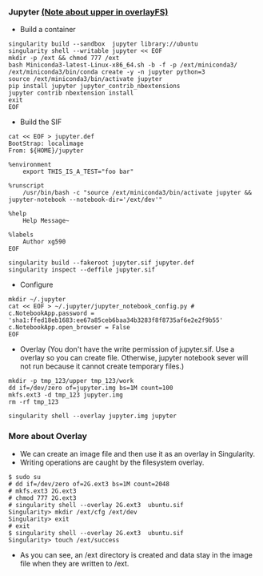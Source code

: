 ### Jupyter [(Note about upper in overlayFS)](https://www.kernel.org/doc/Documentation/filesystems/overlayfs.txt)
* Build a container
```
singularity build --sandbox  jupyter library://ubuntu
singularity shell --writable jupyter << EOF
mkdir -p /ext && chmod 777 /ext
bash Miniconda3-latest-Linux-x86_64.sh -b -f -p /ext/miniconda3/
/ext/miniconda3/bin/conda create -y -n jupyter python=3
source /ext/miniconda3/bin/activate jupyter
pip install jupyter jupyter_contrib_nbextensions 
jupyter contrib nbextension install
exit
EOF
```
* Build the SIF
```
cat << EOF > jupyter.def
BootStrap: localimage
From: ${HOME}/jupyter

%environment
    export THIS_IS_A_TEST="foo bar" 

%runscript
    /usr/bin/bash -c "source /ext/miniconda3/bin/activate jupyter && jupyter-notebook --notebook-dir='/ext/dev'" 

%help
    Help Message~

%labels
    Author xg590
EOF

singularity build --fakeroot jupyter.sif jupyter.def
singularity inspect --deffile jupyter.sif
```
* Configure
```
mkdir ~/.jupyter
cat << EOF > ~/.jupyter/jupyter_notebook_config.py #   
c.NotebookApp.password = 'sha1:ffed18eb1683:ee67a85ceb6baa34b3283f8f8735af6e2e2f9b55'
c.NotebookApp.open_browser = False 
EOF
```
* Overlay (You don't have the write permission of jupyter.sif. Use a overlay so you can create file. Otherwise, jupyter notebook sever will not run because it cannot create temporary files.)
```
mkdir -p tmp_123/upper tmp_123/work
dd if=/dev/zero of=jupyter.img bs=1M count=100
mkfs.ext3 -d tmp_123 jupyter.img
rm -rf tmp_123

singularity shell --overlay jupyter.img jupyter
``` 

### More about Overlay
* We can create an image file and then use it as an overlay in Singularity.
* Writing operations are caught by the filesystem overlay.
```
$ sudo su  
# dd if=/dev/zero of=2G.ext3 bs=1M count=2048
# mkfs.ext3 2G.ext3
# chmod 777 2G.ext3
# singularity shell --overlay 2G.ext3  ubuntu.sif
Singularity> mkdir /ext/cfg /ext/dev
Singularity> exit
# exit
$ singularity shell --overlay 2G.ext3  ubuntu.sif
Singularity> touch /ext/success
```
* As you can see, an /ext directory is created and data stay in the image file when they are written to /ext.
